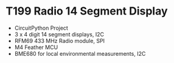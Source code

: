 # T199 Radio 14 Segment Display
- CircuitPython Project
- 3 x 4 digit 14 segment displays, I2C
- RFM69 433 MHz Radio module,  SPI
- M4 Feather MCU
- BME680 for local environmental measurements, I2C